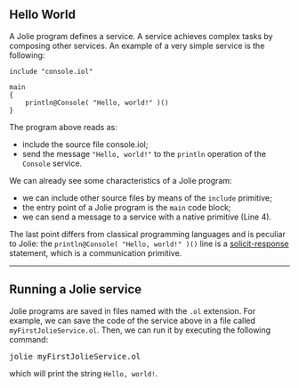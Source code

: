 ## Hello World

A Jolie program defines a service. A service achieves complex tasks by composing other services. An example of a very simple service is the following:

<pre><code class="language-jolie code">include "console.iol"

main 
{
	println@Console( "Hello, world!" )()
}
</code></pre>

The program above reads as:


- include the source file console.iol;
- send the message `"Hello, world!"` to the `println` operation of the `Console` service.
    
We can already see some characteristics of a Jolie program:

- we can include other source files by means of the `include` primitive;
- the entry point of a Jolie program is the `main` code block;
- we can send a message to a service with a native primitive (Line 4).

The last point differs from classical programming languages and is peculiar to Jolie: the `println@Console( "Hello, world!" )()` line is a [solicit-response](/documentation/basics/communication_ports.html) statement, which is a communication primitive.

---

## Running a Jolie service

Jolie programs are saved in files named with the `.ol` extension. For example, we can save the code of the service above in a file called `myFirstJolieService.ol`. Then, we can run it by executing the following command:

<kbd>jolie myFirstJolieService.ol</kbd>

which will print the string `Hello, world!`.